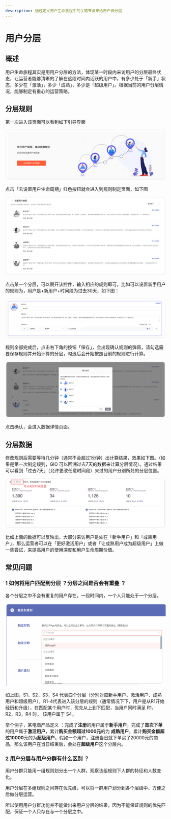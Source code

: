 ```yaml
---
description: 通过定义用户生命旅程中的关键节点来给用户做分层
---
```


# 用户分层

## 概述

用户生命旅程其实是用用户分层的方法，体现某一时段内来访用户的分层最终状态，让运营者能够清晰的了解在这段时间内活跃的用户中，有多少处于「新手」状态，多少在「激活」，多少「成熟」，多少是「超级用户」。根据当前的用户分层情况，能够制定有重心的运营策略。

## 分层规则

第一次进入该页面可以看到如下引导界面

![](../.gitbook/assets/yh1.png)

点击「去设置用户生命周期」红色按钮就会进入到规则制定页面，如下图

![](../.gitbook/assets/yh2.png)

点击某一个分层，可以展开该控件，输入相应的规则即可。比如可以设置新手用户的规则为，用户是+新用户+时间段为过去30天，如下图：

![](../.gitbook/assets/yh3.png)

规则全部完成后，点击右下角的按钮「保存」，会出现确认规则的弹窗，请勾选需要保存规则并开始计算的分层，勾选后会开始按照目前的规则进行计算。

![](../.gitbook/assets/yh4.png)

点击确认，会进入数据详情页面。

## 分层数据

修改规则后需要等待几分钟（通常不会超过1分钟）出计算结果，效果如下图。（如果是第一次制定规则，GIO 可以回溯过去7天的数据来计算分层情况）。通过结果可以看到「过去7天」（允许更改任意时间段）来过的用户分别所处的分层位置。

![](../.gitbook/assets/yh5.png)

比如上面的数据可以反映出，大部分来访用户是处在「新手用户」和「成熟用户」，那么运营者可以在「更好激活用户」或者「让成熟用户成为超级用户」上做一些尝试，来提高用户的使用深度和用户生命周期价值。

## 常见问题

### 1 **如何将用户匹配到分层 ？分层之间是否会有重叠 ？**

各个分层之中不会有重复的用户存在，一段时间内，一个人只能处于一个分层。

![](../.gitbook/assets/image%20%2836%29.png)

如上图，S1，S2，S3，S4 代表四个分层（分别对应新手用户、激活用户、成熟用户和超级用户），R1-4代表进入该分层的规则（通常情况下下，用户是从R1开始经历和升级），在匹配某个用户时，优先从上到下匹配，当用户同时满足 R1，R2，R3，R4 时， 该用户属于 S4。

举个例子，某电商产品定义 ：完成了**注册**的用户属于**新手用户**，完成了**首次下单**的用户属于**激活用户**，累计**购买金额超过1000元**的为 **成熟用户**，累计**购买金额超过10000**元的为**超级用户**。假如一个用户，注册当日就下单买了20000元的商品，那么该用户在当日结束后，会处在**超级用户**这个分层内。

### 2 用户分层与用户分群有什么区别 ？

用户分群只能用一组规则划分出一个人群，观察该组规则下人群的特征和人数变化。

用户分层在多组规则之间存在优先级，可以将一群用户划分到各个层级中，方便之后做分层运营。

所以使用用户分群功能并不能做出来用户分层的结果，因为不能保证规则的优先匹配，保证一个人只存在与一个分层之中。

